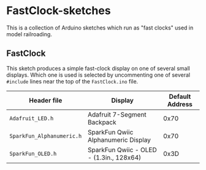 # FastClock-sketches

This is a collection of Arduino sketches which run as "fast clocks" used in model railroading.

## FastClock

This sketch produces a simple fast-clock display on one of several small displays.  Which one is used is selected by uncommenting one of several `#include` lines near the top of the `FastClock.ino` file.

| Header file | Display | Default Address |
| ----------- | ------- | --------------- |
| `Adafruit_LED.h` | Adafruit 7-Segment Backpack | 0x70 |
| `SparkFun_Alphanumeric.h` | SparkFun Qwiic Alphanumeric Display | 0x70 |
| `SparkFun_OLED.h` | SparkFun Qwiic - OLED - (1.3in., 128x64) | 0x3D |

